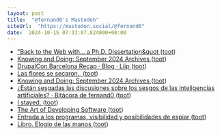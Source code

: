 ```yaml
---
layout: post
title:  "@fernand0's Mastodon"
siteUrl:  "https://mastodon.social/@fernand0"
date:  2024-10-15 07:33:07.824000+00:00
---
```

*  [&quot;Back to the Web with... a Ph.D. Dissertation&quot ](https://mastodon.social/@fernand0/113310275195824862) ([toot](https://mastodon.social/@fernand0/113310275195824862))
*  [Knowing and Doing: September 2024 Archives   ](https://www.cs.uni.edu/~wallingf/blog/archives/monthly/2024-09.html#e2024-09-21T20_41_12.htm) ([toot](https://mastodon.social/@fernand0/113309459503854620))
*  [DrupalCon Barcelona Recap · Blog · Liip ](https://www.liip.ch/en/blog/drupalcon-barcelona-reca) ([toot](https://mastodon.social/@fernand0/113308919622570634))
*  [Las flores se secaron.  ](https://avecesunafoto.wordpress.com/2024/10/14/las-flores-se-secaron) ([toot](https://mastodon.social/@fernand0/113307027044728594))
*  [Knowing and Doing: September 2024 Archives   ](https://www.cs.uni.edu/~wallingf/blog/archives/monthly/2024-09.html#e2024-09-28T08_51_09.htm) ([toot](https://mastodon.social/@fernand0/113306960628701967))
*  [¿Están sesgadas las discusiones sobre los sesgos de las inteligencias artificiales? · Bitácora de fernand0 ](http://blog.elmundoesimperfecto.com/2024/10/14/sesgos-ia) ([toot](https://mastodon.social/@fernand0/113306655873512917))
*  [I stayed. ](https://zeldman.com/2024/10/04/i-stayed) ([toot](https://mastodon.social/@fernand0/113306630301565194))
*  [The Art of Developing Software ](https://www.dodgycoder.net/2024/10/the-art-of-developing-software.htm) ([toot](https://mastodon.social/@fernand0/113306545774486053))
*  [Entrada a los programas, visibilidad y posibilidades de espiar ](http://fernand0.github.io//desplegado-urls) ([toot](https://mastodon.social/@fernand0/113306536637257265))
*  [Libro. Elogio de las manos ](https://fotografiasenmovimiento.wordpress.com/2024/10/14/libro-elogio-de-las-manos) ([toot](https://mastodon.social/@fernand0/113306383083947959))
